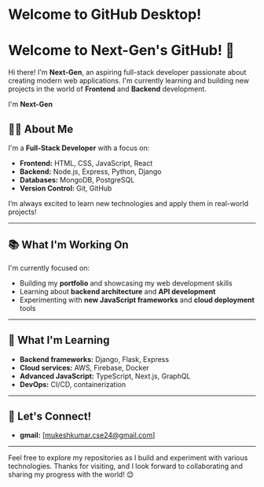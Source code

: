 # Welcome to GitHub Desktop!
# Welcome to Next-Gen's GitHub! 🚀

Hi there! I'm **Next-Gen**, an aspiring full-stack developer passionate about creating modern web applications. I'm currently learning and building new projects in the world of **Frontend** and **Backend** development.

I'm **Next-Gen**

## 👨‍💻 About Me

I'm a **Full-Stack Developer** with a focus on:

- **Frontend:** HTML, CSS, JavaScript, React
- **Backend:** Node.js, Express, Python, Django
- **Databases:** MongoDB, PostgreSQL
- **Version Control:** Git, GitHub

I’m always excited to learn new technologies and apply them in real-world projects!

---

## 📚 What I'm Working On

I'm currently focused on:

- Building my **portfolio** and showcasing my web development skills
- Learning about **backend architecture** and **API development**
- Experimenting with **new JavaScript frameworks** and **cloud deployment** tools

---

## 🌱 What I'm Learning

- **Backend frameworks:** Django, Flask, Express
- **Cloud services:** AWS, Firebase, Docker
- **Advanced JavaScript:** TypeScript, Next.js, GraphQL
- **DevOps:** CI/CD, containerization

---

## 🤝 Let's Connect!

- **gmail:** [mukeshkumar.cse24@gmail.com]


---

Feel free to explore my repositories as I build and experiment with various technologies. Thanks for visiting, and I look forward to collaborating and sharing my progress with the world! 😊
